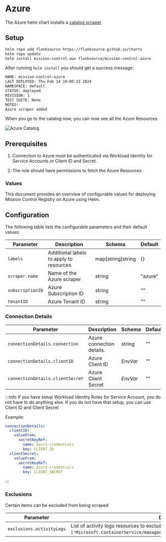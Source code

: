 # Azure

The Azure helm chart installs a [catalog scraper](/config-db/scrapers/azure)

## Setup

```sh
helm repo add flanksource https://flanksource.github.io/charts
helm repo update
helm install mission-control-aws flanksource/mission-control-azure
```

After running `helm install` you should get a success message:

```sh
NAME: mission-control-azure
LAST DEPLOYED: Thu Feb 14 19:00:32 2024
NAMESPACE: default
STATUS: deployed
REVISION: 1
TEST SUITE: None
NOTES:
Azure scraper added
```

When you go to the catalog now, you can now see all the Azure Resources

![Azure Catalog](/img/azure-registry-catalog-scraper.png)


## Prerequisites

1. Connection to Azure must be authenticated via Workload Identity for Service Accounts or Client ID and Secret.

2. The role should have permissions to fetch the Azure Resources

### Values

This document provides an overview of configurable values for deploying Mission Control Registry on Azure using Helm.

## Configuration

The following table lists the configurable parameters and their default values:

| Parameter | Description | Schema | Default |
| --- | --- | --- | --- |
| `labels` | Additional labels to apply to resources| map[string]string | {} |
| `scraper.name` | Name of the Azure scraper | string | "azure" |
| `subscriptionID` | Azure Subscription ID | string | "" |
| `tenantID` | Azure Tenant ID | string | "" |

### Connection Details

| Parameter | Description | Schema | Default |
| --- | --- | --- | --- |
| `connectionDetails.connection` | Azure connection details. | string | "" |
| `connectionDetails.clientID` | Azure Client ID | <CommonLink to="secrets">*EnvVar*</CommonLink> | "" |
| `connectionDetails.clientSecret` | Azure Client Secret | <CommonLink to="secrets">*EnvVar*</CommonLink> | "" |

:::info
If you have setup Workload Identity Roles for Service Account, you do not have to do anything else. If you do not have that setup, you can use Client ID and Client Secret

Example:
```yaml title="values.yaml"
connectionDetails:
  clientID:
    valueFrom:
      secretKeyRef:
        name: azure-credentials
        key: CLIENT_ID
  clientSecret:
    valueFrom:
      secretKeyRef:
        name: azure-credentials
        key: CLIENT_SECRET
```

:::


### Exclusions

Certain items can be excluded from being scraped

| Parameter | Description | Default |
| --- | --- | --- |
| `exclusions.activityLogs` | List of activity logs resources to exclude (Example: `['Microsoft.ContainerService/managedClusters/listClusterAdminCredential/action']`) | [] |
